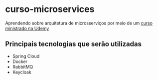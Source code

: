 # curso-microservices

Aprendendo sobre arquitetura de microsserviços por meio de um [curso ministrado na Udemy](https://www.udemy.com/course/domine-microservicos-e-mensageria-com-spring-cloud-e-docker/)

## Principais tecnologias que serão utilizadas

* Spring Cloud
* Docker
* RabbitMQ
* Keycloak
